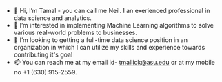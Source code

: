 - 👋 Hi, I’m Tamal - you can call me Neil. I an exerienced professional in data science and analytics.
- 👋 I’m interested in implementing Machine Learning algorithms to solve various real-world problems to businesses.
- 👀 I’m looking to getting a full-time data science position in an organization in which I can utilize my skills and experience towards contributing it's goal
- 📫 You can reach me at my email id- tmallick@asu.edu or at my mobile no +1 (630) 915-2559.

